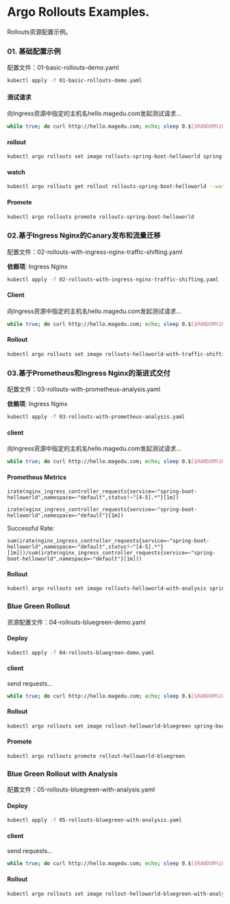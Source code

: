 # Argo Rollouts Examples.

Rollouts资源配置示例。

### 01. 基础配置示例

配置文件：01-basic-rollouts-demo.yaml

```bash
kubectl apply -f 01-basic-rollouts-demo.yaml
```

#### 测试请求

向Ingress资源中指定的主机名hello.magedu.com发起测试请求...
```bash
while true; do curl http://hello.magedu.com; echo; sleep 0.$[$RANDOM%10]; done
```

#### rollout

```bash
kubectl argo rollouts set image rollouts-spring-boot-helloworld spring-boot-helloworld=ikubernetes/spring-boot-helloworld:v0.9.3
```

#### watch

```bash
kubectl argo rollouts get rollout rollouts-spring-boot-helloworld --watch
```

#### Promote

```bash
kubectl argo rollouts promote rollouts-spring-boot-helloworld
```

### 02.基于Ingress Nginx的Canary发布和流量迁移

配置文件：02-rollouts-with-ingress-nginx-traffic-shifting.yaml

**依赖项**: Ingress Nginx

```bash
kubectl apply -f 02-rollouts-with-ingress-nginx-traffic-shifting.yaml
```

#### Client
向Ingress资源中指定的主机名hello.magedu.com发起测试请求...
```bash
while true; do curl http://hello.magedu.com; echo; sleep 0.$[$RANDOM%10]; done
```

#### Rollout

```bash
kubectl argo rollouts set image rollouts-helloworld-with-traffic-shifting spring-boot-helloworld=ikubernetes/spring-boot-helloworld:v0.9.3
```

### 03.基于Prometheus和Ingress Nginx的渐进式交付

配置文件：03-rollouts-with-prometheus-analysis.yaml

**依赖项**: Ingress Nginx

```bash
kubectl apply -f 03-rollouts-with-prometheus-analysis.yaml
```
#### client

向Ingress资源中指定的主机名hello.magedu.com发起测试请求...

```bash
while true; do curl http://hello.magedu.com; echo; sleep 0.$[$RANDOM%10]; done
```

#### Prometheus Metrics

```
irate(nginx_ingress_controller_requests{service=~"spring-boot-helloworld",namespace=~"default",status!~"[4-5].*"}[1m])
```

```
irate(nginx_ingress_controller_requests{service=~"spring-boot-helloworld",namespace=~"default"}[1m])
```

Successful Rate:

```
sum(irate(nginx_ingress_controller_requests{service=~"spring-boot-helloworld",namespace=~"default",status!~"[4-5].*"}[1m]))/sum(irate(nginx_ingress_controller_requests{service=~"spring-boot-helloworld",namespace=~"default"}[1m]))
```


#### Rollout

```bash
kubectl argo rollouts set image rollouts-helloworld-with-analysis spring-boot-helloworld=ikubernetes/spring-boot-helloworld:v0.9.3 -n demo 
```

### Blue Green Rollout

资源配置文件：04-rollouts-bluegreen-demo.yaml

#### Deploy

```bash
kubectl apply -f 04-rollouts-bluegreen-demo.yaml
```

#### client

send requests...
```bash
while true; do curl http://hello.magedu.com; echo; sleep 0.$[$RANDOM%10]; done
```

#### Rollout

```bash
kubectl argo rollouts set image rollout-helloworld-bluegreen spring-boot-helloworld=ikubernetes/spring-boot-helloworld:v0.9.3
```

#### Promote

```bash
kubectl argo rollouts promote rollout-helloworld-bluegreen
```

### Blue Green Rollout with Analysis

配置文件：05-rollouts-bluegreen-with-analysis.yaml

#### Deploy

```bash
kubectl apply -f 05-rollouts-bluegreen-with-analysis.yaml
```

#### client

send requests...
```bash
while true; do curl http://hello.magedu.com; echo; sleep 0.$[$RANDOM%10]; done
```

#### Rollout

```bash
kubectl argo rollouts set image rollout-helloworld-bluegreen-with-analysis spring-boot-helloworld=ikubernetes/spring-boot-helloworld:v0.9.3
```
